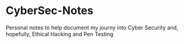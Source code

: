 # CyberSec-Notes
 Personal notes to help document my journy into Cyber Security and, hopefully, Ethical Hacking and Pen Testing
